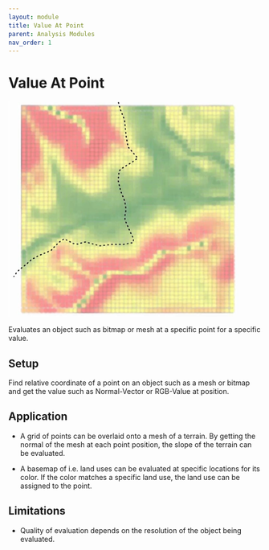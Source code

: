 ```yaml
---
layout: module
title: Value At Point
parent: Analysis Modules
nav_order: 1
---
```

# Value At Point

![](../img/value-at-point-1.png)

Evaluates an object such as bitmap or mesh at a specific point for a specific value.

## Setup

Find relative coordinate of a point on an object such as a mesh or bitmap and get the value such as Normal-Vector or RGB-Value at position.

## Application

* A grid of points can be overlaid onto a mesh of a terrain. By getting the normal of the mesh at each point position, the slope of the terrain can be evaluated.

* A basemap of i.e. land uses can be evaluated at specific locations for its color. If the color matches a specific land use, the land use can be assigned to the point.

## Limitations

* Quality of evaluation depends on the resolution of the object being evaluated.

